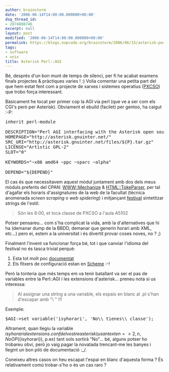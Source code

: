 ```yaml
---
author: brainstorm
date: '2006-06-14T14:00:00.000000+00:00'
dsq_thread_id:
- 2874888746
excerpt: null
layout: post
modified: '2006-06-14T14:00:00.000000+00:00'
permalink: https://blogs.nopcode.org/brainstorm/2006/06/15/asterisk-perlagi/
tags:
- software
- unix
title: Asterisk Perl::AGI
---
```


Bé, després d'un bon munt de temps de silenci, per fi he acabat examens finals projectes & pràctiques varies ! :) Volia comentar una petita part del que hem estat fent com a projecte de xarxes i sistemes operatius ([PXCSO][1]) que trobo força interessant. 

Bàsicament he tocat per primer cop la AGI via perl (que ve a ser com els CGI's però per Asterisk). Obviament el ebuild (facilet) per gentoo, ha caigut :-P:

<pre>inherit perl-module

DESCRIPTION="Perl AGI interfacing with the Asterisk open source pbx system"
HOMEPAGE="http://asterisk.gnuinter.net/"
SRC_URI="http://asterisk.gnuinter.net/files/${P}.tar.gz"
LICENSE="Artistic GPL-2"
SLOT="0"

KEYWORDS="~x86 amd64 ~ppc ~sparc ~alpha"

DEPEND="${DEPEND}"
</pre>

El cas és que necessitavem aquest mòdul juntament amb dos dels meus mòduls preferits del CPAN: [WWW::Mechanize][2] & [HTML::TokeParser][3], per tal d'agafar els horaris d'assignatures de la web de la facultat (tècnica anomenada *screen scraping* o *web spidering*) i mitjançant [festival][4] sintetitzar strings de l'estil:

> Són les 8:00, et toca classe de PXCSO a l'aula A5102

<!--more-->

Potser pensareu... com s'ha complicat la vida, amb la d'alternatives que hi ha (demanar dump de la BBDD, demanar que generin horari amb XML, etc...) pero ei, estem a la universitat i és divertit provar coses noves, no ? ;) 

Finalment l'invent va funcionar força bé, tot i que canviar l'idioma del festival no és tasca trivial perquè:

1.  Esta tot molt poc [documentat][5]
2.  Els fitxers de configuració estan en [Scheme][6] :-! 

Però la tonteria que més temps em va tenir batallant va ser el pas de variables entre la Perl::AGI i les extensions d'asterisk... preneu nota si us interessa:

> Al assignar una string a una variable, els espais en blanc al .pl s'han d'escapar amb "\ " !!!

Exemple:

<pre>$AGI->set_variable('isyhorari', 'No\\ tienes\\ classe');
</pre>

Altrament, quan llegiu la variable $isyhorari al extensions.conf del vostre asterisk (usant exten => 2,n,NoOP(${isyhorari}), p.ex) tant sols sortirà "No"... bé, alguns potser ho trobareu obvi, però jo vaig pagar la novatada trencant-me les banyes i llegint un bon piló de documentació :_/.

Coneixeu altres casos on heu escapat l'espai en blanc d'aquesta forma ? És relativament comú trobar-s'ho o és un cas raro ?

 [1]: http://www.fib.upc.es/ca/Estudis/Assignatures/PXCSO.html
 [2]: http://search.cpan.org/~petdance/WWW-Mechanize-1.18/lib/WWW/Mechanize.pm
 [3]: http://search.cpan.org/~gaas/HTML-Parser-3.54/lib/HTML/TokeParser.pm
 [4]: http://www.cstr.ed.ac.uk/projects/festival/download.html
 [5]: http://forums.gentoo.org/viewtopic.php?t=79383&highlight=festival
 [6]: http://en.wikipedia.org/wiki/Scheme_programming_language